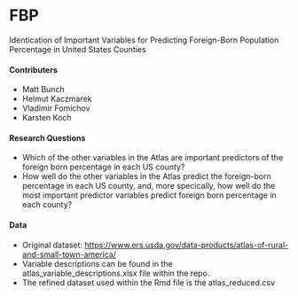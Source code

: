 # FBP

Identication of Important Variables for Predicting Foreign-Born Population Percentage in United States Counties

#### Contributers
- Matt Bunch
- Helmut Kaczmarek
- Vladimir Fomichov
- Karsten Koch

#### Research Questions
- Which of the other variables in the Atlas are important predictors of the foreign born percentage in each US county?
- How well do the other variables in the Atlas predict the foreign-born percentage in each US county, and, more specically, how well do the most important predictor variables predict foreign born percentage in each county?


#### Data
- Original dataset: https://www.ers.usda.gov/data-products/atlas-of-rural-and-small-town-america/
- Variable descriptions can be found in the atlas_variable_descriptions.xlsx file within the repo.
- The refined dataset used within the Rmd file is the atlas_reduced.csv
